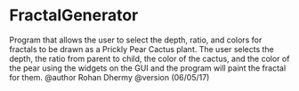 # FractalGenerator
Program that allows the user to select the depth, ratio, and colors for fractals to be drawn as a Prickly Pear Cactus plant. The user selects the depth, the ratio from parent to child, the color of the cactus, and the color of the pear using the widgets on the GUI and the program will paint the fractal for them. 
@author Rohan Dhermy
@version (06/05/17)
